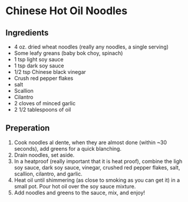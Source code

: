 # Chinese Hot Oil Noodles
## Ingredients
- 4 oz. dried wheat noodles (really any noodles, a single serving)
- Some leafy greans (baby bok choy, spinach)
- 1 tsp light soy sauce
- 1 tsp dark soy sauce
- 1/2 tsp Chinese black vinegar
- Crush red pepper flakes
- salt
- Scallion
- Cilantro
- 2 cloves of minced garlic
- 2 1/2 tablespoons of oil
## Preperation
1. Cook noodles al dente, when they are almost done (within ~30 seconds), add greens for a quick blanching.
2. Drain noodles, set aside.
3. In a heatproof (really important that it is heat proof), combine the ligh soy sauce, dark soy sauce, vinegar, crushed red pepper flakes, salt, scallion, cilantro, and garlic.
4. Heat oil until shimmering (as close to smoking as you can get it) in a small pot. Pour hot oil over the soy sauce mixture.
5. Add noodles and greens to the sauce, mix, and enjoy!
